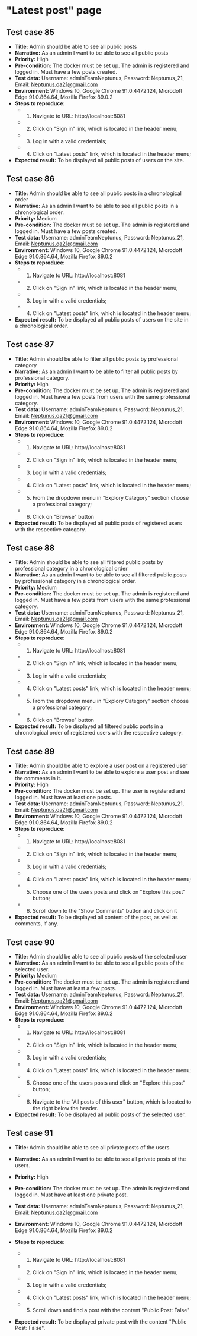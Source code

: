 # **"Latest post" page**

## Test case 85

* **Title:** Admin should be able to see all public posts
* **Narrative:** As an admin I want to be able to see all public posts
* **Priority:** High
* **Pre-condition:** The docker must be set up. The admin is registered and logged in. Must have a few posts created.
* **Test data:** Username: adminTeamNeptunus, Password: Neptunus_21, Email: Neptunus.qa21@gmail.com
* **Environment:** Windows 10, Google Chrome 91.0.4472.124, Microdoft Edge 91.0.864.64, Mozilla Firefox 89.0.2
* **Steps to reproduce:** 
   * 1. Navigate to URL: http://localhost:8081
   * 2. Click on "Sign in" link, which is located in the header menu;
   * 3. Log in with a valid credentials;
   * 4. Click on "Latest posts" link, which is located in the header menu;
* **Expected result:** To be displayed all public posts of users on the site.

## Test case 86

* **Title:** Admin should be able to see all public posts in a chronological order
* **Narrative:** As an admin I want to be able to see all public posts in a chronological order.
* **Priority:** Medium
* **Pre-condition:** The docker must be set up. The admin is registered and logged in. Must have a few posts created.
* **Test data:** Username: adminTeamNeptunus, Password: Neptunus_21, Email: Neptunus.qa21@gmail.com
* **Environment:** Windows 10, Google Chrome 91.0.4472.124, Microdoft Edge 91.0.864.64, Mozilla Firefox 89.0.2
* **Steps to reproduce:** 
   * 1. Navigate to URL: http://localhost:8081
   * 2. Click on "Sign in" link, which is located in the header menu;
   * 3. Log in with a valid credentials;
   * 4. Click on "Latest posts" link, which is located in the header menu;
* **Expected result:** To be displayed all public posts of users on the site in a chronological order.

## Test case 87

* **Title:** Admin should be able to filter all public posts by professional category
* **Narrative:**  As an admin I want to be able to filter all public posts by professional category.
* **Priority:** High
* **Pre-condition:** The docker must be set up. The admin is registered and logged in. Must have a few posts from users with the same professional category.
* **Test data:** Username: adminTeamNeptunus, Password: Neptunus_21, Email: Neptunus.qa21@gmail.com
* **Environment:** Windows 10, Google Chrome 91.0.4472.124, Microdoft Edge 91.0.864.64, Mozilla Firefox 89.0.2
* **Steps to reproduce:** 
   * 1. Navigate to URL: http://localhost:8081
   * 2. Click on "Sign in" link, which is located in the header menu;
   * 3. Log in with a valid credentials;
   * 4. Click on "Latest posts" link, which is located in the header menu;
   * 5. From the dropdown menu in "Explory Category" section choose a professional category;
   * 6. Click on "Browse" button
* **Expected result:** To be displayed all public posts of registered users with the respective category.

## Test case 88

* **Title:** Admin should be able to see all filtered public posts by professional category in a chronological order
* **Narrative:**  As an admin I want to be able to see all filtered public posts by professional category in a chronological order.
* **Priority:** Medium
* **Pre-condition:** The docker must be set up. The admin is registered and logged in. Must have a few posts from users with the same professional category.
* **Test data:** Username: adminTeamNeptunus, Password: Neptunus_21, Email: Neptunus.qa21@gmail.com
* **Environment:** Windows 10, Google Chrome 91.0.4472.124, Microdoft Edge 91.0.864.64, Mozilla Firefox 89.0.2
* **Steps to reproduce:** 
   * 1. Navigate to URL: http://localhost:8081
   * 2. Click on "Sign in" link, which is located in the header menu;
   * 3. Log in with a valid credentials;
   * 4. Click on "Latest posts" link, which is located in the header menu;
   * 5. From the dropdown menu in "Explory Category" section choose a professional category;
   * 6. Click on "Browse" button
* **Expected result:** To be displayed all filtered public posts in a chronological order of registered users with the respective category.

## Test case 89

* **Title:** Admin should be able to explore a user post on a registered user
* **Narrative:** As an admin I want to be able to explore a user post and see the comments in it.
* **Priority:** High
* **Pre-condition:** The docker must be set up. The user is registered and logged in. Must have at least one posts.
* **Test data:** Username: adminTeamNeptunus, Password: Neptunus_21, Email: Neptunus.qa21@gmail.com
* **Environment:** Windows 10, Google Chrome 91.0.4472.124, Microdoft Edge 91.0.864.64, Mozilla Firefox 89.0.2
* **Steps to reproduce:** 
   * 1. Navigate to URL: http://localhost:8081
   * 2. Click on "Sign in" link, which is located in the header menu;
   * 3. Log in with a valid credentials;
   * 4. Click on "Latest posts" link, which is located in the header menu;
   * 5. Choose one of the users posts and click on "Explore this post" button;
   * 6. Scroll down to the "Show Comments" button and click on it
* **Expected result:** To be displayed all content of the post, as well as comments, if any.

## Test case 90

* **Title:** Admin should be able to see all public posts of the selected user
* **Narrative:** As an admin I want to be able to see all public posts of the selected user.
* **Priority:** Medium
* **Pre-condition:** The docker must be set up. The admin is registered and logged in. Must have at least a few posts.
* **Test data:** Username: adminTeamNeptunus, Password: Neptunus_21, Email: Neptunus.qa21@gmail.com
* **Environment:** Windows 10, Google Chrome 91.0.4472.124, Microdoft Edge 91.0.864.64, Mozilla Firefox 89.0.2
* **Steps to reproduce:** 
   * 1. Navigate to URL: http://localhost:8081
   * 2. Click on "Sign in" link, which is located in the header menu;
   * 3. Log in with a valid credentials;
   * 4. Click on "Latest posts" link, which is located in the header menu;
   * 5. Choose one of the users posts and click on "Explore this post" button;
   * 6. Navigate to the "All posts of this user" button, which is located to the right below the header.
* **Expected result:** To be displayed all public posts of the selected user.

## Test case 91

* **Title:** Admin should be able to see all private posts of the users 
* **Narrative:** As an admin I want to be able to see all private posts of the users.
* **Priority:** High
* **Pre-condition:** The docker must be set up. The admin is registered and logged in. Must have at least one private post.
* **Test data:** Username: adminTeamNeptunus, Password: Neptunus_21, Email: Neptunus.qa21@gmail.com
* **Environment:** Windows 10, Google Chrome 91.0.4472.124, Microdoft Edge 91.0.864.64, Mozilla Firefox 89.0.2
* **Steps to reproduce:** 
   * 1. Navigate to URL: http://localhost:8081
   * 2. Click on "Sign in" link, which is located in the header menu;
   * 3. Log in with a valid credentials;
   * 4. Click on "Latest posts" link, which is located in the header menu;
   * 5. Scroll down and find a post with the content "Public Post: False"

* **Expected result:** To be displayed private post with the content "Public Post: False".





